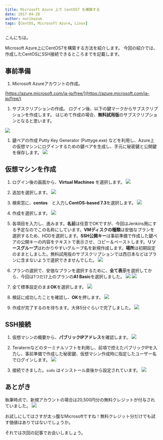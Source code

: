 ```yaml
---
title: Microsoft Azure 上で CentOS7 を構築する
date: 2017-04-28
author: norikazum
tags: [CentOS, Microsoft Azure, Linux]
---
```


こんにちは。

Microsoft Azure上にCentOS7を構築する方法を紹介します。
今回の紹介では、作成したCentOSにSSH接続できるところまでを記載します。

## 事前準備

1. Microsoft Azureアカウントの作成。

[https://azure.microsoft.com/ja-jp/free/](https://azure.microsoft.com/ja-jp/free/)

1. サブスクリプションの作成。
ログイン後、以下の鍵マークからサブスクリプションを作成します。
はじめて作成の場合、**無料試用版**のサブスクリプションとなると思います。

![](images/centos7-on-microsoft-azure-1.png)

1. 鍵ペアの作成
Putty Key Generator (Puttyge.exe) などを利用し、Azure上の仮想マシンにログインするための鍵ペアを生成し、手元に秘密鍵と公開鍵を保存します。
![](images/centos7-on-microsoft-azure-2.png)

## 仮想マシンを作成

1. ログイン後の画面から、**Virtual Machines** を選択します。
![](images/centos7-on-microsoft-azure-3.png)

1. 追加を選択します。
![](images/centos7-on-microsoft-azure-4.png)

1. 検索窓に、**centos**　と入力し**CentOS-based 7.3**を選択します。
![](images/centos7-on-microsoft-azure-5.png)

1. 作成を選択します。
![](images/centos7-on-microsoft-azure-6.png)

1. 各項目を入力し、進みます。**名前**は任意でOKですが、今回はJenkins用にする予定なのでこの名称にしています。**VMディスクの種類**は安価なプランを選択するため、HDDを選択します。**SSH公開キー**は事前準備で作成した鍵ペアの公開キーの内容をテキストで表示させ、コピー＆ペーストします。**リソースグループ**はわかりやすいグループ名を新規作成します。**場所**は初期設定のままとしました。無料試用版のサブスクリプションでは西日本などはプランに含まないようで選択できませんでした。
![](images/centos7-on-microsoft-azure-7.png)

1. プランの選択で、安価なプランを選択するために、**全て表示**を選択してから、今回は1つだけ上のプランの**A1 Basic**を選択しました。
![](images/centos7-on-microsoft-azure-8.png)
![](images/centos7-on-microsoft-azure-9.png)

1. 全て標準設定のまま**OK**を選択します。
![](images/centos7-on-microsoft-azure-10.png)

1. 検証に成功したことを確認し、**OK**を押します。
![](images/centos7-on-microsoft-azure-11.png)

1. 作成が完了するのを待ちます。大体5分ぐらいで完了しました。
![](images/centos7-on-microsoft-azure-12.png)

## SSH接続

1. 仮想マシンの概要から、**パブリックIPアドレス**を確認します。
![](images/centos7-on-microsoft-azure-13.png)

1. Teratermなどのターミナルソフトを利用し、前項で控えたパブリックIPを入力し、事前準備で作成した秘密鍵、仮想マシン作成時に指定したユーザー名でログインします。
![](images/centos7-on-microsoft-azure-14.png)

1. 接続できました。`sudo` はインストール直後から設定されています。
![](images/centos7-on-microsoft-azure-15.png)

## あとがき

執筆時点で、新規アカウントの場合は20,500円分の無料クレジットが付与されていました。
![](images/centos7-on-microsoft-azure-16.png)

お試しにしてはさすが太っ腹なMicrosoftですね！無料クレジット分だけでも試す価値はありではないでしょうか。

それでは次回の記事でお会いしましょう。